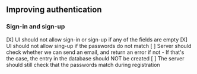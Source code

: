## Improving authentication

### Sign-in and sign-up

[X] UI should not allow sign-in or sign-up if any of the fields are empty
[X] UI should not allow sing-up if the passwords do not match
[ ] Server should check whether we can send an email, and return an error if not
    - If that's the case, the entry in the database should NOT be created
[ ] The server should still check that the passwords match during registration
